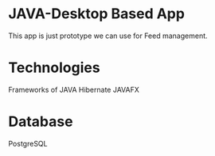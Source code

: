 # JAVA-Desktop Based App
This app is just prototype we can use for Feed management.
# Technologies
Frameworks of JAVA
Hibernate
JAVAFX

# Database
  PostgreSQL
